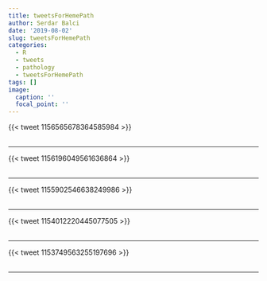 ```yaml
---
title: tweetsForHemePath
author: Serdar Balci
date: '2019-08-02'
slug: tweetsForHemePath
categories:
  - R
  - tweets
  - pathology
  - tweetsForHemePath
tags: []
image:
  caption: ''
  focal_point: ''
---
```



{{< tweet 1156565678364585984 >}}
<br>
<br>
<hr>
{{< tweet 1156196049561636864 >}}
<br>
<br>
<hr>
{{< tweet 1155902546638249986 >}}
<br>
<br>
<hr>
{{< tweet 1154012220445077505 >}}
<br>
<br>
<hr>
{{< tweet 1153749563255197696 >}}
<br>
<br>
<hr>
